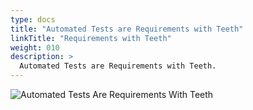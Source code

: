 ```yaml
---
type: docs
title: "Automated Tests are Requirements with Teeth"
linkTitle: "Requirements with Teeth"
weight: 010
description: >
  Automated Tests are Requirements with Teeth.
---
```


![Automated Tests Are Requirements With Teeth](/images/bootcamp-slides/microservices-bootcamp/Slide163.PNG)
